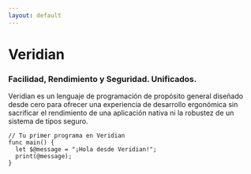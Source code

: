 ```yaml
---
layout: default 
---
```


# Veridian

### Facilidad, Rendimiento y Seguridad. Unificados.

Veridian es un lenguaje de programación de propósito general diseñado desde cero para ofrecer una experiencia de desarrollo ergonómica sin sacrificar el rendimiento de una aplicación nativa ni la robustez de un sistema de tipos seguro.

```veridian
// Tu primer programa en Veridian
func main() {
  let $@message = "¡Hola desde Veridian!";
  print(@message);
}
```

